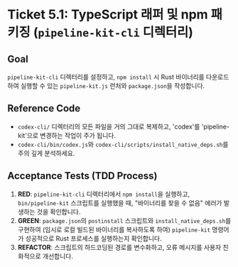 # Ticket 5.1: TypeScript 래퍼 및 npm 패키징 (`pipeline-kit-cli` 디렉터리)

## Goal

`pipeline-kit-cli` 디렉터리를 설정하고, `npm install` 시 Rust 바이너리를 다운로드하여 실행할 수 있는 `pipeline-kit.js` 런처와 `package.json`을 작성합니다.

## Reference Code

- `codex-cli/` 디렉터리의 모든 파일을 거의 그대로 복제하고, 'codex'를 'pipeline-kit'으로 변경하는 작업이 주가 됩니다.
- `codex-cli/bin/codex.js`와 `codex-cli/scripts/install_native_deps.sh`를 주의 깊게 분석하세요.

## Acceptance Tests (TDD Process)

1.  **RED**: `pipeline-kit-cli` 디렉터리에서 `npm install`을 실행하고, `bin/pipeline-kit` 스크립트를 실행했을 때, "바이너리를 찾을 수 없음" 에러가 발생하는 것을 확인합니다.
2.  **GREEN**: `package.json`의 `postinstall` 스크립트와 `install_native_deps.sh`를 구현하여 (임시로 로컬 빌드된 바이너리를 복사하도록 하여) `pipeline-kit` 명령어가 성공적으로 Rust 프로세스를 실행하는지 확인합니다.
3.  **REFACTOR**: 스크립트의 하드코딩된 경로를 변수화하고, 오류 메시지를 사용자 친화적으로 개선합니다.
